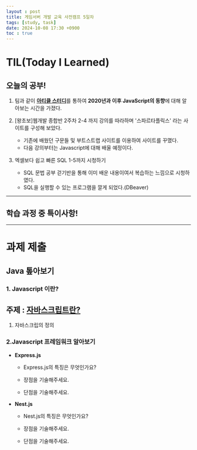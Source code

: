 ```yaml
---
layout : post
title: 게임서버 개발 교육 사전캠프 5일차
tags: [study, task]
date: 2024-10-08 17:30 +0900
toc : true
---
```

# TIL(Today I Learned)

## 오늘의 공부!
1. 팀과 같이 [**아티클 스터디**](https://www.notion.so/1196cbfc0b9380158553eb2fc556ad4e?pvs=4)를 통하여 
**2020년과 이후 JavaScript의 동향**에 대해 알아보는 시간을 가졌다.

2. [왕초보]웹개발 종합반 2주차 2-4 까지 강의를 따라하며 '스파르타플릭스' 라는 사이트를 구성해 보았다.
    - 기존에 배웠던 구문들 및 부트스트랩 사이트를 이용하여 사이트를 꾸몄다.
    - 다음 강의부터는 Javascript에 대해 배울 예정이다.

3. 엑셀보다 쉽고 빠른 SQL 1-5까지 시청하기
    - SQL 문법 공부 걷기반을 통해 이미 배운 내용이여서 복습하는 느낌으로 시청하였다.
    - SQL을 실행할 수 있는 프로그램을 깔게 되었다.(DBeaver)
---
## 학습 과정 중 특이사항!


---
# 과제 제출
## Java 톺아보기
### 1. Javascript 이란?

주제 : [자바스크립트란?](https://ko.javascript.info/intro)
---
1. 자바스크립의 정의




### 2.Javascript 프레임워크 알아보기

- **Express.js**
    - Express.js의 특징은 무엇인가요?


    - 장점을 기술해주세요.

    - 단점을 기술해주세요.

- **Nest.js**
    - Nest.js의 특징은 무엇인가요?
    
    - 장점을 기술해주세요.

    - 단점을 기술해주세요.